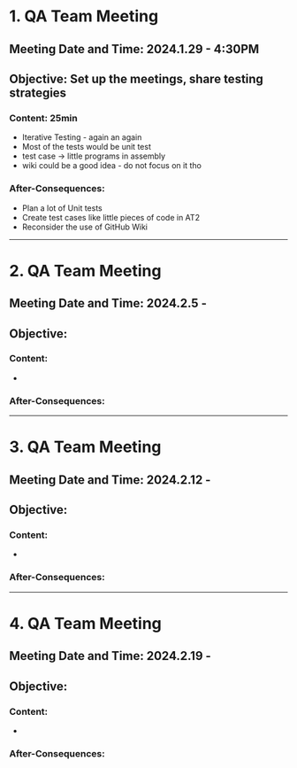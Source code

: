 # 1. QA Team Meeting 

## Meeting Date and Time: 2024.1.29 - 4:30PM

## Objective: Set up the meetings, share testing strategies

### Content: 25min

- Iterative Testing - again an again
- Most of the tests would be unit test
- test case -> little programs in assembly
- wiki could be a good idea - do not focus on it tho

### After-Consequences: 

- Plan a lot of Unit tests
- Create test cases like little pieces of code in AT2
- Reconsider the use of GitHub Wiki

----

# 2. QA Team Meeting 

## Meeting Date and Time: 2024.2.5 - 

## Objective: 

### Content:

- 

### After-Consequences:



----

# 3. QA Team Meeting 

## Meeting Date and Time: 2024.2.12 - 

## Objective: 

### Content:

- 

### After-Consequences:



----

# 4. QA Team Meeting 

## Meeting Date and Time: 2024.2.19 - 

## Objective: 

### Content:

- 

### After-Consequences:



<!-- ----

# 5. QA Team Meeting 

## Meeting Date and Time: 

## Objective: 

### Content:

- 

### After-Consequences:
 -->
